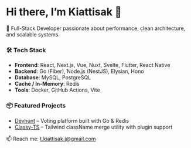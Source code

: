 # Hi there, I’m Kiattisak 👋

🚀 Full-Stack Developer passionate about performance, clean architecture, and scalable systems.

### 🛠 Tech Stack
- **Frontend**: React, Next.js, Vue, Nuxt, Svelte, Flutter, React Native
- **Backend**: Go (Fiber), Node.js (NestJS), Elysian, Hono
- **Database**: MySQL, PostgreSQL
- **Cache / In-Memory**: Redis
- **Tools**: Docker, GitHub Actions, Vite

### 📦 Featured Projects
- [Devhunt](https://github.com/t-kiattisak/devhunt) – Voting platform built with Go & Redis
- [Classy-TS](https://github.com/t-kiattisak/classy-ts) – Tailwind className merge utility with plugin support

📫 Reach me: t.kiattisak.j@gmail.com
